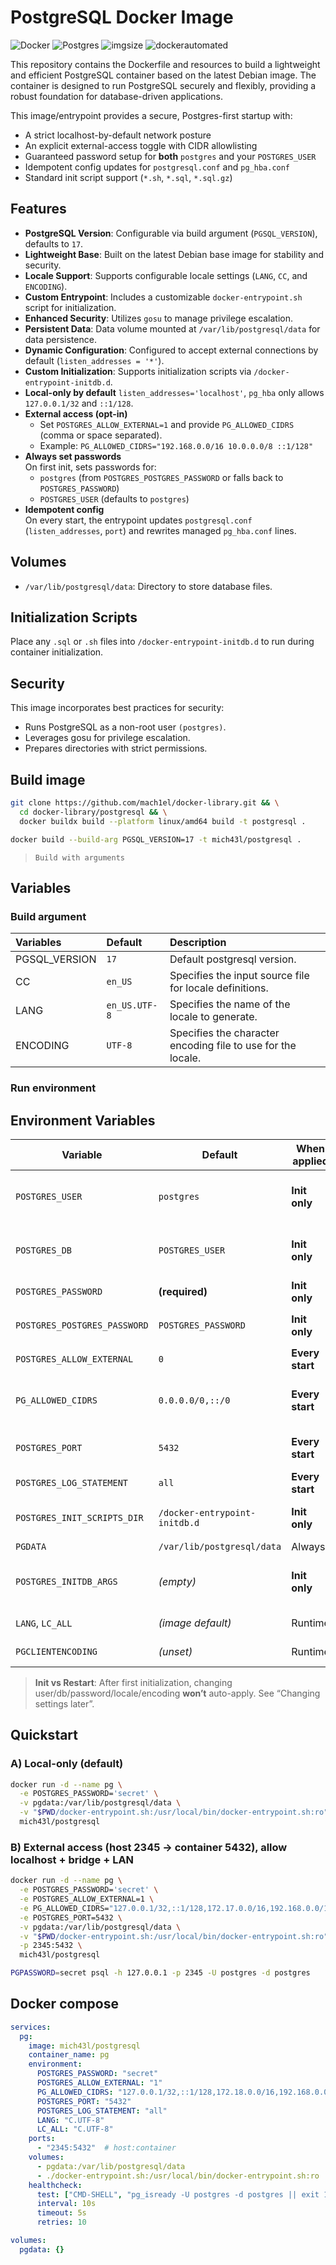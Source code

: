 # PostgreSQL Docker Image

![Docker](https://img.shields.io/badge/docker-%230db7ed.svg?style=for-the-badge&logo=docker&logoColor=white)
![Postgres](https://img.shields.io/badge/postgres-%23316192.svg?style=for-the-badge&logo=postgresql&logoColor=white)
![imgsize](https://img.shields.io/docker/image-size/mich43l/postgresql/latest?color=orange)
![dockerautomated](https://img.shields.io/docker/automated/mich43l/postgresql)

This repository contains the Dockerfile and resources to build a lightweight and efficient PostgreSQL container based on the latest Debian image. The container is designed to run PostgreSQL securely and flexibly, providing a robust foundation for database-driven applications.

This image/entrypoint provides a secure, Postgres-first startup with:
- A strict localhost-by-default network posture
- An explicit external-access toggle with CIDR allowlisting
- Guaranteed password setup for **both** `postgres` and your `POSTGRES_USER`
- Idempotent config updates for `postgresql.conf` and `pg_hba.conf`
- Standard init script support (`*.sh`, `*.sql`, `*.sql.gz`)

## Features

- **PostgreSQL Version**: Configurable via build argument (`PGSQL_VERSION`), defaults to `17`.
- **Lightweight Base**: Built on the latest Debian base image for stability and security.
- **Locale Support**: Supports configurable locale settings (`LANG`, `CC`, and `ENCODING`).
- **Custom Entrypoint**: Includes a customizable `docker-entrypoint.sh` script for initialization.
- **Enhanced Security**: Utilizes `gosu` to manage privilege escalation.
- **Persistent Data**: Data volume mounted at `/var/lib/postgresql/data` for data persistence.
- **Dynamic Configuration**: Configured to accept external connections by default (`listen_addresses = '*'`).
- **Custom Initialization**: Supports initialization scripts via `/docker-entrypoint-initdb.d`.
- **Local-only by default**  `listen_addresses='localhost'`, `pg_hba` only allows `127.0.0.1/32` and `::1/128`.
- **External access (opt-in)** 
  - Set `POSTGRES_ALLOW_EXTERNAL=1` and provide `PG_ALLOWED_CIDRS` (comma or space separated). 
  - Example: `PG_ALLOWED_CIDRS="192.168.0.0/16 10.0.0.0/8 ::1/128"`
- **Always set passwords**  
  On first init, sets passwords for:
  - `postgres` (from `POSTGRES_POSTGRES_PASSWORD` or falls back to `POSTGRES_PASSWORD`)
  - `POSTGRES_USER` (defaults to `postgres`)
- **Idempotent config**  
  On every start, the entrypoint updates `postgresql.conf` (`listen_addresses`, `port`) and rewrites managed `pg_hba.conf` lines.

## Volumes

* `/var/lib/postgresql/data`: Directory to store database files.

## Initialization Scripts

Place any `.sql` or `.sh` files into `/docker-entrypoint-initdb.d` to run during container initialization.

## Security

This image incorporates best practices for security:

* Runs PostgreSQL as a non-root user `(postgres)`.
* Leverages gosu for privilege escalation.
* Prepares directories with strict permissions.

## Build image

```bash
git clone https://github.com/mach1el/docker-library.git && \
  cd docker-library/postgresql && \
  docker buildx build --platform linux/amd64 build -t postgresql .
```


```bash
docker build --build-arg PGSQL_VERSION=17 -t mich43l/postgresql .
```
> `Build with arguments`

## Variables

### Build argument
 
| Variables     | Default       | Description                                                  |
|:--------------|:--------------|:-------------------------------------------------------------|
| PGSQL_VERSION | `17`          | Default postgresql version.                                  |
| CC            | `en_US`       | Specifies the input source file for locale definitions.      |
| LANG          | `en_US.UTF-8` | Specifies the name of the locale to generate.                |
| ENCODING      | `UTF-8`       | Specifies the character encoding file to use for the locale. |
 
### Run environment
 
## Environment Variables

 Variable | Default | When applied | Description |
|---|---|---|---|
| `POSTGRES_USER` | `postgres` | **Init only** | Role ensured to exist with `LOGIN`; password set at init. |
| `POSTGRES_DB` | `POSTGRES_USER` | **Init only** | Database ensured to exist; ownership set to `POSTGRES_USER`. |
| `POSTGRES_PASSWORD` | **(required)** | **Init only** | Password for `POSTGRES_USER`. |
| `POSTGRES_POSTGRES_PASSWORD` | `POSTGRES_PASSWORD` | **Init only** | Password for `postgres` superuser. |
| `POSTGRES_ALLOW_EXTERNAL` | `0` | **Every start** | `0` → localhost only; `1` → all interfaces. |
| `PG_ALLOWED_CIDRS` | `0.0.0.0/0,::/0` | **Every start** | CIDRs allowed in `pg_hba.conf` when external is enabled. |
| `POSTGRES_PORT` | `5432` | **Every start** | Postgres port (also written to `postgresql.conf`). |
| `POSTGRES_LOG_STATEMENT` | `all` | **Every start** | Applied as `-c log_statement=...`. |
| `POSTGRES_INIT_SCRIPTS_DIR` | `/docker-entrypoint-initdb.d` | **Init only** | Run `*.sh`, `*.sql`, `*.sql.gz` once at init. |
| `PGDATA` | `/var/lib/postgresql/data` | Always | Data directory. |
| `POSTGRES_INITDB_ARGS` | *(empty)* | **Init only** | Extra raw args for `initdb` (merged with the envs below). |
| `LANG`, `LC_ALL` | *(image default)* | Runtime | Container locale (e.g., `C.UTF-8`). |
| `PGCLIENTENCODING` | *(unset)* | Runtime | Client encoding for `psql`/libpq. |

> **Init vs Restart**: After first initialization, changing user/db/password/locale/encoding **won’t** auto-apply. See “Changing settings later”.

## Quickstart

### A) Local-only (default)
```bash
docker run -d --name pg \
  -e POSTGRES_PASSWORD='secret' \
  -v pgdata:/var/lib/postgresql/data \
  -v "$PWD/docker-entrypoint.sh:/usr/local/bin/docker-entrypoint.sh:ro" \
  mich43l/postgresql
```

### B) External access (host 2345 → container 5432), allow localhost + bridge + LAN
```bash
docker run -d --name pg \
  -e POSTGRES_PASSWORD='secret' \
  -e POSTGRES_ALLOW_EXTERNAL=1 \
  -e PG_ALLOWED_CIDRS="127.0.0.1/32,::1/128,172.17.0.0/16,192.168.0.0/16" \
  -e POSTGRES_PORT=5432 \
  -v pgdata:/var/lib/postgresql/data \
  -v "$PWD/docker-entrypoint.sh:/usr/local/bin/docker-entrypoint.sh:ro" \
  -p 2345:5432 \
  mich43l/postgresql

PGPASSWORD=secret psql -h 127.0.0.1 -p 2345 -U postgres -d postgres
```

## Docker compose
```yml
services:
  pg:
    image: mich43l/postgresql
    container_name: pg
    environment:
      POSTGRES_PASSWORD: "secret"
      POSTGRES_ALLOW_EXTERNAL: "1"
      PG_ALLOWED_CIDRS: "127.0.0.1/32,::1/128,172.18.0.0/16,192.168.0.0/16"
      POSTGRES_PORT: "5432"
      POSTGRES_LOG_STATEMENT: "all"
      LANG: "C.UTF-8"
      LC_ALL: "C.UTF-8"
    ports:
      - "2345:5432"  # host:container
    volumes:
      - pgdata:/var/lib/postgresql/data
      - ./docker-entrypoint.sh:/usr/local/bin/docker-entrypoint.sh:ro
    healthcheck:
      test: ["CMD-SHELL", "pg_isready -U postgres -d postgres || exit 1"]
      interval: 10s
      timeout: 5s
      retries: 10

volumes:
  pgdata: {}
```